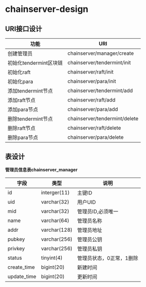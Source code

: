# chainserver-design

## URI接口设计

 功能|URI
 ----|-----
 创建管理员|chainserver/manager/create
 初始化tendermint区块链|chainserver/tendermint/init
 初始化raft     |chainserver/raft/init
 初始化para     |chainserver/para/init
 添加tendermint节点|chainserver/tendermint/add
 添加raft节点|chainserver/raft/add
 添加para节点|chainserver/para/add
 删除tendermint节点|chainserver/tendermint/delete
 删除raft节点|chainserver/raft/delete
 删除para节点|chainserver/para/delete
 
 ## 表设计
 
**管理员信息表chainserver_manager**

 字段|类型|说明
 ---|---|---
 id |interger(11)|主键ID
 uid|varchar(32)|用户UID
 mid|varchar(32)|管理员ID,必须唯一
 name|varchar(64)|管理员名称
 addr|varchar(128)|管理员地址
 pubkey|varchar(256)|管理员公钥
 privkey|varchar(256)|管理员私钥
 status|tinyint(4)|管理员状态，0正常，1删除
 create_time|bigint(20)|新建时间
 update_time|bigint(20)|更新时间
